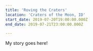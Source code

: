 ```yaml
---
title: 'Roving the Craters'
location: 'Craters of the Moon, ID'
start_date: 2019-07-20T19:00:00.000Z
end_date: 2019-07-21T23:00:00.000Z

---
```

My story goes here!
